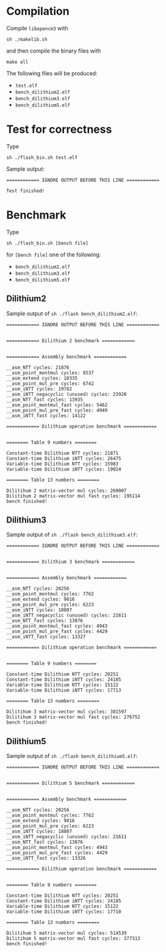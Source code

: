 
# Compilation

Compile `libopencm3` with
```
sh ./makelib.sh
```
and then compile the binary files with
```
make all
```
The following files will be produced:
- `test.elf`
- `bench_dilithium2.elf`
- `bench_dilithium3.elf`
- `bench_dilithium5.elf`

# Test for correctness

Type
```
sh ./flash_bin.sh test.elf
```

Sample output:
```
============ IGNORE OUTPUT BEFORE THIS LINE ============

Test finished!
```

# Benchmark

Type
```
sh ./flash_bin.sh [bench file]
```
for `[bench file]` one of the following:
- `bench_dilithium2.elf`
- `bench_dilithium3.elf`
- `bench_dilithium5.elf`

## Dilithium2

Sample output of `sh ./flash bench_dilithium2.elf`:
```
============ IGNORE OUTPUT BEFORE THIS LINE ============


============ Dilithium 2 benchmark ============


============ Assembly benchmark ============

__asm_NTT cycles: 21876
__asm_point_montmul cycles: 8537
__asm_extend cycles: 10335
__asm_point_mul_pre cycles: 6742
__asm_iNTT cycles: 19782
__asm_iNTT_negacyclic (unused) cycles: 23920
__asm_NTT_fast cycles: 13935
__asm_point_montmul_fast cycles: 5462
__asm_point_mul_pre_fast cycles: 4949
__asm_iNTT_fast cycles: 14122

============ Dilithium operation benchmark ============


======== Table 9 numbers ========

Constant-time Dilithium NTT cycles: 21871
Constant-time Dilithium iNTT cycles: 26475
Variable-time Dilithium NTT cycles: 15983
Variable-time Dilithium iNTT cycles: 19024

======== Table 13 numbers ========

Dilitihum 2 matrix-vector mul cycles: 269007
Dilitihum 2 matrix-vector mul fast cycles: 195114
bench finished!
```

## Dilithium3

Sample output of `sh ./flash bench_dilithium3.elf`:
```
============ IGNORE OUTPUT BEFORE THIS LINE ============


============ Dilithium 3 benchmark ============


============ Assembly benchmark ============

__asm_NTT cycles: 20256
__asm_point_montmul cycles: 7762
__asm_extend cycles: 9816
__asm_point_mul_pre cycles: 6223
__asm_iNTT cycles: 18007
__asm_iNTT_negacyclic (unused) cycles: 21611
__asm_NTT_fast cycles: 13076
__asm_point_montmul_fast cycles: 4943
__asm_point_mul_pre_fast cycles: 4429
__asm_iNTT_fast cycles: 13327

============ Dilithium operation benchmark ============


======== Table 9 numbers ========

Constant-time Dilithium NTT cycles: 20251
Constant-time Dilithium iNTT cycles: 24185
Variable-time Dilithium NTT cycles: 15122
Variable-time Dilithium iNTT cycles: 17713

======== Table 13 numbers ========

Dilitihum 3 matrix-vector mul cycles: 381597
Dilitihum 3 matrix-vector mul fast cycles: 276752
bench finished!
```

## Dilithium5

Sample output of `sh ./flash bench_dilithium5.elf`:
```
============ IGNORE OUTPUT BEFORE THIS LINE ============


============ Dilithium 5 benchmark ============


============ Assembly benchmark ============

__asm_NTT cycles: 20256
__asm_point_montmul cycles: 7762
__asm_extend cycles: 9816
__asm_point_mul_pre cycles: 6223
__asm_iNTT cycles: 18007
__asm_iNTT_negacyclic (unused) cycles: 21611
__asm_NTT_fast cycles: 13076
__asm_point_montmul_fast cycles: 4943
__asm_point_mul_pre_fast cycles: 4429
__asm_iNTT_fast cycles: 13326

============ Dilithium operation benchmark ============


======== Table 9 numbers ========

Constant-time Dilithium NTT cycles: 20251
Constant-time Dilithium iNTT cycles: 24185
Variable-time Dilithium NTT cycles: 15122
Variable-time Dilithium iNTT cycles: 17710

======== Table 13 numbers ========

Dilitihum 5 matrix-vector mul cycles: 514539
Dilitihum 5 matrix-vector mul fast cycles: 377313
bench finished!
```

